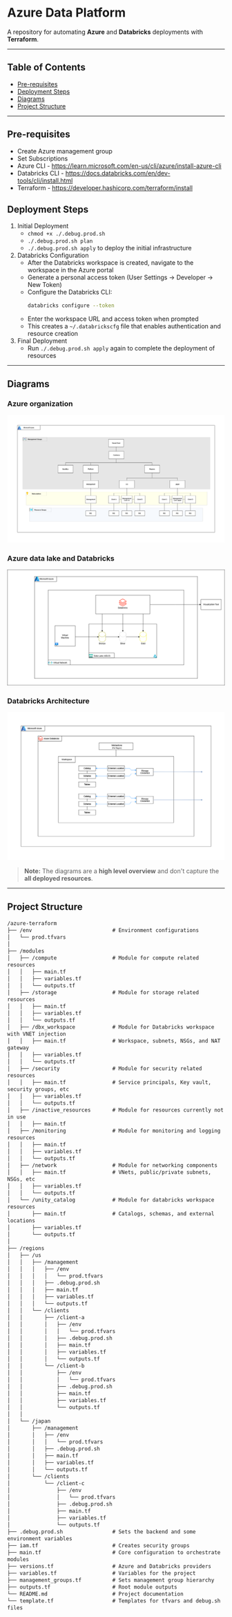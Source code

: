 # Azure Data Platform 

A repository for automating **Azure** and **Databricks** deployments with **Terraform**.

---

## Table of Contents

- [Pre-requisites](#pre-requisites)
- [Deployment Steps](#deployment-steps)
- [Diagrams](#diagrams)
- [Project Structure](#project-structure)

---

## Pre-requisites

- Create Azure management group
- Set Subscriptions
- Azure CLI - https://learn.microsoft.com/en-us/cli/azure/install-azure-cli
- Databricks CLI - https://docs.databricks.com/en/dev-tools/cli/install.html
- Terraform - https://developer.hashicorp.com/terraform/install

## Deployment Steps

1. Initial Deployment
   - `chmod +x ./.debug.prod.sh`
   - `./.debug.prod.sh plan`
   - `./.debug.prod.sh apply` to deploy the initial infrastructure
2. Databricks Configuration
   - After the Databricks workspace is created, navigate to the workspace in the Azure portal
   - Generate a personal access token (User Settings → Developer → New Token)
   - Configure the Databricks CLI:
     ```bash
     databricks configure --token
     ```
   - Enter the workspace URL and access token when prompted
   - This creates a `~/.databrickscfg` file that enables authentication and resource creation
3. Final Deployment
   - Run `./.debug.prod.sh apply` again to complete the deployment of resources

---

## Diagrams

### Azure organization

![Azure organization](assets/azure_org.png)

### Azure data lake and Databricks

![Azure resources](assets/azure_resources.png)

### Databricks Architecture

![Databricks Diagram](assets/databricks_workspace.png)

> **Note:** The diagrams are a **high level overview** and don't capture the **all deployed resources**.

---

## Project Structure

```
/azure-terraform
├── /env                          # Environment configurations
│   └── prod.tfvars
│               
├── /modules
│   ├── /compute                  # Module for compute related resources
│   │   ├── main.tf
│   │   ├── variables.tf
│   │   └── outputs.tf
│   ├── /storage                  # Module for storage related resources
│   │   ├── main.tf
│   │   ├── variables.tf
│   │   └── outputs.tf
│   ├── /dbx_workspace            # Module for Databricks workspace with VNET injection
│   │   ├── main.tf               # Workspace, subnets, NSGs, and NAT gateway
│   │   ├── variables.tf
│   │   └── outputs.tf
│   ├── /security                 # Module for security related resources
│   │   ├── main.tf               # Service principals, Key vault, security groups, etc
│   │   ├── variables.tf
│   │   └── outputs.tf
│   ├── /inactive_resources       # Module for resources currently not in use
│   │   ├── main.tf
│   ├── /monitoring               # Module for monitoring and logging resources
│   │   ├── main.tf
│   │   ├── variables.tf
│   │   └── outputs.tf
│   ├── /network                  # Module for networking components
│   │   ├── main.tf               # VNets, public/private subnets, NSGs, etc
│   │   ├── variables.tf
│   │   └── outputs.tf
│   └── /unity_catalog            # Module for databricks workspace resources
│       ├── main.tf               # Catalogs, schemas, and external locations
│       ├── variables.tf
│       └── outputs.tf
│
├── /regions
│   ├── /us
│   │   ├── /management
│   │   │   ├── /env
│   │   │   │   └── prod.tfvars
│   │   │   ├── .debug.prod.sh
│   │   │   ├── main.tf
│   │   │   ├── variables.tf
│   │   │   └── outputs.tf
│   │   └── /clients
│   │       ├── /client-a
│   │       │   ├── /env
│   │       │   │   └── prod.tfvars
│   │       │   ├── .debug.prod.sh
│   │       │   ├── main.tf
│   │       │   ├── variables.tf
│   │       │   └── outputs.tf
│   │       └── /client-b
│   │           ├── /env
│   │           │   └── prod.tfvars
│   │           ├── .debug.prod.sh
│   │           ├── main.tf
│   │           ├── variables.tf
│   │           └── outputs.tf
│   │
│   └── /japan
│       ├── /management
│       │   ├── /env
│       │   │   └── prod.tfvars
│       │   ├── .debug.prod.sh
│       │   ├── main.tf
│       │   ├── variables.tf
│       │   └── outputs.tf
│       └── /clients
│           └── /client-c
│               ├── /env
│               │   └── prod.tfvars
│               ├── .debug.prod.sh
│               ├── main.tf
│               ├── variables.tf
│               └── outputs.tf
├── .debug.prod.sh                # Sets the backend and some environment variables
├── iam.tf                        # Creates security groups
├── main.tf                       # Core configuration to orchestrate modules
├── versions.tf                   # Azure and Databricks providers
├── variables.tf                  # Variables for the project
├── management_groups.tf          # Sets management group hierarchy
├── outputs.tf                    # Root module outputs
└── README.md                     # Project documentation
└── template.tf                   # Templates for tfvars and debug.sh files

```
